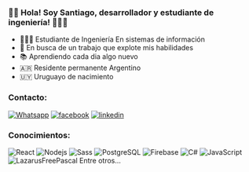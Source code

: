 ### 👋🏻 Hola! Soy Santiago, desarrollador y estudiante de ingeniería! 👨🏻‍💻

- 👨🏻‍🎓 Estudiante de Ingeniería En sistemas de información
- 🤯 En busca de un trabajo que explote mis habilidades
- 📚 Aprendiendo cada dia algo nuevo
- 🇦🇷 Residente permanente Argentino
- 🇺🇾 Uruguayo de nacimiento

### Contacto:
[![Whatsapp](https://skills.thijs.gg/icons?i=js)][1]
[![facebook](https://cloud.githubusercontent.com/assets/17016297/18839836/0a06deb4-83d2-11e6-8078-1d0974af0f63.png)][2]
[![linkedin](https://cloud.githubusercontent.com/assets/17016297/18839848/0fc7e74e-83d2-11e6-8c6a-277fc9d6e067.png)][3]

[1]: https://wa.me/+59898107657
[2]: https://www.linkedin.com/in/your_contact_info
[3]: https://www.facebook.com/your_contact_info

### Conocimientos:
<p>
  <img alt="React" src="https://img.shields.io/badge/-React-45b8d8?style=flat-square&logo=react&logoColor=white" />
  <img alt="Nodejs" src="https://img.shields.io/badge/-Nodejs-43853d?style=flat-square&logo=Node.js&logoColor=white" />
  <img alt="Sass" src="https://img.shields.io/badge/-Sass-CD6799?style=flat-square&logo=sass&logoColor=white" />
  <img alt="PostgreSQL" src="https://img.shields.io/badge/-PostgreSQL-0064a5?style=flat-square&logo=postgresql&logoColor=white%22" />
  <img alt="Firebase" src="https://img.shields.io/badge/-Firebase-FFA611?style=flat-square&logo=firebase&logoColor=white" />
  <img alt="C#" src="https://img.shields.io/badge/-C%20Sharp-239120?style=flat-square&logo=csharp&logoColor=white" />
  <img alt="JavaScript" src="https://img.shields.io/badge/-JavaScript-F7DF1E?style=flat-square&logo=JavaScript&logoColor=white" />
  <img alt="LazarusFreePascal" src="https://img.shields.io/badge/-Pascal-000000?style=flat-square&logo=Lazarus&logoColor=white" />
  Entre otros...
</p>

